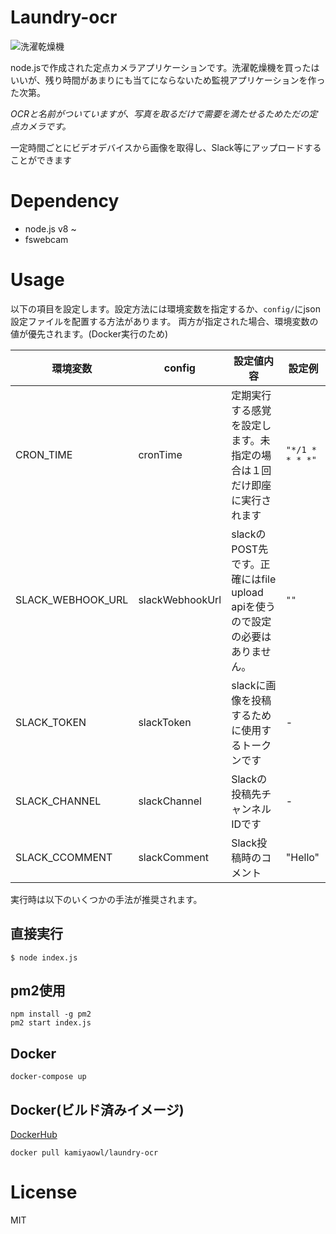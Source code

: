 # Laundry-ocr

![洗濯乾燥機](https://user-images.githubusercontent.com/4300987/47605987-978e8380-da48-11e8-8dc0-0db25c8e268a.jpg)

node.jsで作成された定点カメラアプリケーションです。洗濯乾燥機を買ったはいいが、残り時間があまりにも当てにならないため監視アプリケーションを作った次第。

*OCRと名前がついていますが、写真を取るだけで需要を満たせるためただの定点カメラです。*

一定時間ごとにビデオデバイスから画像を取得し、Slack等にアップロードすることができます

# Dependency

* node.js v8 ~
* fswebcam

# Usage

以下の項目を設定します。設定方法には環境変数を指定するか、`config/`にjson設定ファイルを配置する方法があります。
両方が指定された場合、環境変数の値が優先されます。(Docker実行のため)

| 環境変数 | config | 設定値内容 | 設定例
|---|---|---|--|
|CRON_TIME|cronTime |定期実行する感覚を設定します。未指定の場合は１回だけ即座に実行されます | `"*/1 * * * *"` 
|SLACK_WEBHOOK_URL|slackWebhookUrl|slackのPOST先です。正確にはfile upload apiを使うので設定の必要はありません。 | `""`
|SLACK_TOKEN | slackToken | slackに画像を投稿するために使用するトークンです | -
|SLACK_CHANNEL | slackChannel | Slackの投稿先チャンネルIDです | -
|SLACK_CCOMMENT | slackComment | Slack投稿時のコメント | "Hello"

実行時は以下のいくつかの手法が推奨されます。

## 直接実行

```
$ node index.js
```

## pm2使用

```
npm install -g pm2
pm2 start index.js
```

## Docker

```
docker-compose up
```

## Docker(ビルド済みイメージ)

[DockerHub](https://hub.docker.com/r/kamiyaowl/laundry-ocr/)
```
docker pull kamiyaowl/laundry-ocr
```

# License

MIT


